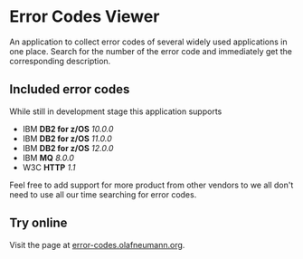 # Error Codes Viewer

An application to collect error codes of several widely used applications in one place. Search for the number of the error code and immediately get the corresponding description.

## Included error codes

While still in development stage this application supports

- IBM **DB2 for z/OS** *10.0.0*
- IBM **DB2 for z/OS** *11.0.0*
- IBM **DB2 for z/OS** *12.0.0*
- IBM **MQ** *8.0.0*
- W3C **HTTP** *1.1*

Feel free to add support for more product from other vendors to we all don't need to use all our time searching for error codes.

## Try online

Visit the page at [error-codes.olafneumann.org](https://error-codes.olafneumann.org).
